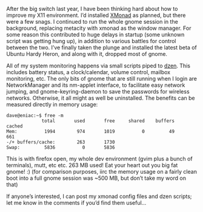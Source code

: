 After the big switch last year, I have been thinking hard about how to improve
my X11 environment. I’d installed [XMonad](http://www.xmonad.org/) as planned,
but there were a few snags. I continued to run the whole gnome session in the
background, replacing metacity with xmonad as the window manager. For some
reason this contributed to huge delays in startup (some unknown script was
getting hung up), in addition to various battles for control between the
two. I’ve finally taken the plunge and installed the latest beta of Ubuntu Hardy
Heron, and along with it, dropped most of gnome.

All of my system monitoring happens via small scripts piped to
[dzen](http://gotmor.googlepages.com/dzen/). This includes battery status, a
clock/calendar, volume control, mailbox monitoring, etc. The only bits of gnome
that are still running when I login are NetworkManager and its nm-applet
interface, to facilitate easy network jumping, and gnome-keyring-daemon to save
the passwords for wireless networks. Otherwise, it all might as well be
uninstalled. The benefits can be measured directly in memory usage:

    dave@eniac:~$ free -m
                 total       used       free     shared    buffers     cached
    Mem:          1994        974       1019          0         49        661
    -/+ buffers/cache:        263       1730
    Swap:         5836          0       5836

This is with firefox open, my whole dev environment (gvim plus a bunch of
terminals), mutt, etc etc. 263 MB used! Eat your heart out you big fat gnome! :)
(for comparison purposes, iirc the memory usage on a fairly clean boot into a
full gnome session was ~500 MB, but don’t take my word on that)

If anyone’s interested, I can post my xmonad config files and dzen scripts; let
me know in the comments if you’d find them useful…

